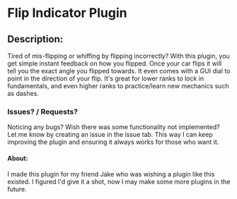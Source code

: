 # Flip Indicator Plugin
## Description:
Tired of mis-flipping or whiffing by flipping incorrectly? With this plugin, you get simple instant feedback on how you flipped. Once your car flips it will tell you the exact angle you flipped towards. It even comes with a GUI dial to point in the direction of your flip. It's great for lower ranks to lock in fundamentals, and even higher ranks to practice/learn new mechanics such as dashes.

### Issues? / Requests?
Noticing any bugs? Wish there was some functionality not implemented? Let me know by creating an issue in the issue tab. This way I can keep improving the plugin and ensuring it always works for those who want it.

#### About:
I made this plugin for my friend Jake who was wishing a plugin like this existed. I figured I'd give it a shot, now I may make some more plugins in the future.


